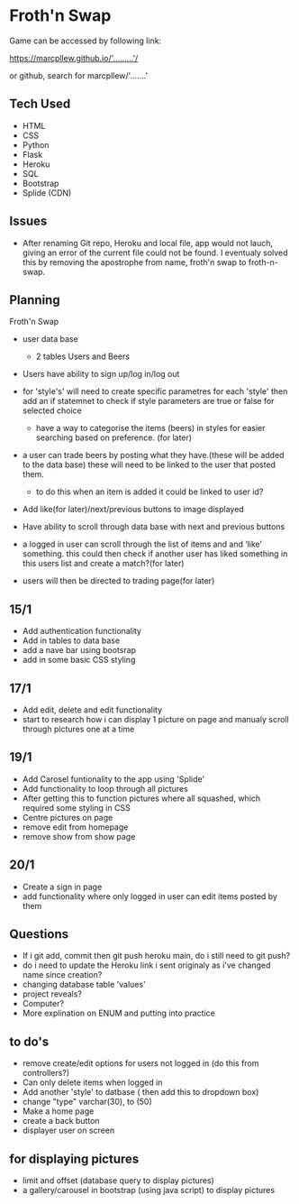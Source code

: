 # Froth'n Swap

Game can be accessed by following link:

https://marcpllew.github.io/'.........'/

or github, search for marcpllew/'.......'

## Tech Used

-   HTML
-   CSS
-   Python
-   Flask
-   Heroku
-   SQL
-   Bootstrap
-   Splide (CDN)

## Issues

-   After renaming Git repo, Heroku and local file, app would not lauch, giving an error of the current file could not be found. I eventualy solved this by removing the apostrophe from name, froth'n swap to froth-n-swap.

## Planning

Froth'n Swap

-   user data base

    -   2 tables Users and Beers

-   Users have ability to sign up/log in/log out

-   for 'style's' will need to create specific parametres for each 'style' then add an if statemnet to check if style parameters are true or false for selected choice

    -   have a way to categorise the items (beers) in styles for easier searching based on preference. (for later)

-   a user can trade beers by posting what they have.(these will be added to the data base) these will need to be linked to the user that posted them.

    -   to do this when an item is added it could be linked to user id?

-   Add like(for later)/next/previous buttons to image displayed

-   Have ability to scroll through data base with next and previous buttons

-   a logged in user can scroll through the list of items and and ‘like’ something. this could then check if another user has liked something in this users list and create a match?(for later)

-   users will then be directed to trading page(for later)

## 15/1

-   Add authentication functionality
-   Add in tables to data base
-   add a nave bar using bootsrap
-   add in some basic CSS styling

## 17/1

-   Add edit, delete and edit functionality
-   start to research how i can display 1 picture on page and manualy scroll through pictures one at a time

## 19/1

-   Add Carosel funtionality to the app using 'Splide'
-   Add functionality to loop through all pictures
-   After getting this to function pictures where all squashed, which required some styling in CSS
-   Centre pictures on page
-   remove edit from homepage
-   remove show from show page

## 20/1

-   Create a sign in page
-   add functionality where only logged in user can edit items posted by them

## Questions

-   If i git add, commit then git push heroku main, do i still need to git push?
-   do i need to update the Heroku link i sent originaly as i've changed name since creation?
-   changing database table 'values'
-   project reveals?
-   Computer?
-   More explination on ENUM and putting into practice

## to do's

-   remove create/edit options for users not logged in (do this from controllers?)
-   Can only delete items when logged in
-   Add another 'style' to datbase ( then add this to dropdown box)
-   change "type" varchar(30), to (50)
-   Make a home page
-   create a back button
-   displayer user on screen

## for displaying pictures

-   limit and offset (database query to display pictures)
-   a gallery/carousel in bootstrap (using java script) to display pictures
